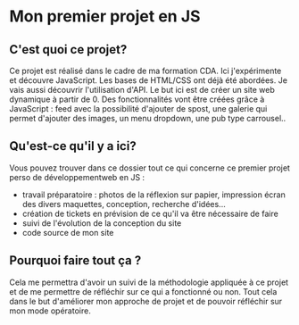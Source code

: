 # Mon premier projet en JS

## C'est quoi ce projet?

Ce projet est réalisé dans le cadre de ma formation CDA. Ici j'expérimente et découvre JavaScript. Les bases de HTML/CSS ont déjà été abordées.
Je vais aussi découvrir l'utilisation d'API.
Le but ici est de créer un site web dynamique à partir de 0. Des fonctionnalités vont être créées grâce à JavaScript : feed avec la possibilité d'ajouter de spost, une galerie qui permet d'ajouter des images, un menu dropdown, une pub type carrousel..

## Qu'est-ce qu'il y a ici?

Vous pouvez trouver dans ce dossier tout ce qui concerne ce premier projet perso de développementweb en JS :
- travail préparatoire : photos de la réflexion sur papier, impression écran des divers maquettes, conception, recherche d'idées...
- création de tickets en prévision de ce qu'il va être nécessaire de faire
- suivi de l'évolution de la conception du site 
- code source de mon site 

## Pourquoi faire tout ça ?

Cela me permettra d'avoir un suivi de la méthodologie appliquée à ce projet et de me permettre de réfléchir sur ce qui a fonctionné ou non.
Tout cela dans le but d'améliorer mon approche de projet et de pouvoir réfléchir sur mon mode opératoire. 


